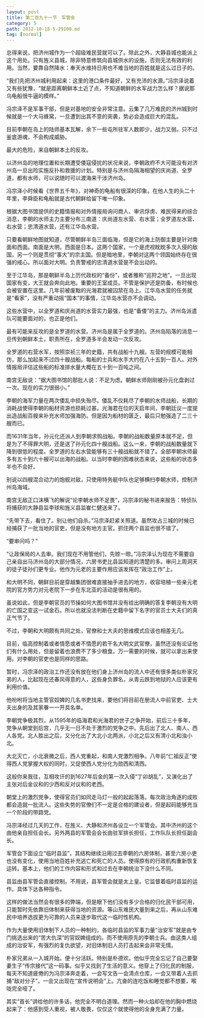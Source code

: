 ```yaml
---
layout: post
title: 第二百九十一节　军管会
category: 5
path: 2012-10-18-5-29100.md
tag: [normal]
---
```


总得来说，把济州城作为一个超级难民营就可以了。除此之外，大静县城也能派上这个用处。只有旌义县城，除非特意修筑向县城供水的设施，否则无法有效的利用。当然，要靠自然降水：奉天水维持日用也不难当地的百姓就是这么过日子的。

“我们先把济州城利用起来：这里的港口条件最好，又有充沛的水源。”冯宗泽说着又有些犹豫，“就是距离朝鲜本土近了点，不知道朝鲜的水军战力怎么样？据说那乌龟船很牛逼的模样。”

冯宗泽不是军事干部，但是对基地的安全非常注意。云集了几万难民的济州城到时候就是一个大马蜂窝，一旦遭到出其不意的突袭，势必会造成巨大的混乱。

目前李朝在岛上的陆师基本瓦解，余下一些屯所驻军人数即少，战力又弱。只不过釜底游魂，不会构成威胁。

最大的危险，来自朝鲜本土的反攻。

以济州岛的地理位置和长期遭受倭寇侵扰的状况来说，李朝政府不大可能没有对济州岛一旦出险实施反扑和救援的计划。特别是与济州岛隔海相望的庆尚道、全罗道，都有水师，可以说随时可以渡海来干涉济州岛。

冯宗泽小时候看《世界五千年》，对神奇的龟船有很深的印象。在他人生的头二十年里，李舜臣和龟船就是古代朝鲜给留下唯一印象。

根据大图书馆提供的史籍情报和对外情报局询问商人、审讯俘虏、难民得来的综合消息，李朝的水师主力主要分布三南道：庆尚道左水营、右水营；全罗道左水营、右水营；忠清道水营，还有江华岛水营。

只要看朝鲜地图就知道，尽管朝鲜半岛三面临海，但是它的海上防御主要是针对南面和西面。南面是大明，西面是日本。这两个国家，一个是虎视眈眈多次入侵的敌国，另一个则是贯彻“事大”的宗主国。但是暗地里，李朝对这两个领国始终存在很强的戒心。所以面对大明。负责警戒的忠清道水营是不会出动的。

至于江华岛，那是朝鲜半岛上历代政权的“备份”，或者雅称“巡狩之地”。一旦出现国家有变，大王就会奔向此地。重要的王室成员。不管是保护还是防备，有时候也会被安置在这里。几年前被废黜的光海君就被囚禁在岛上。江华岛水营的任务就是“看家”，没有严重动摇“国本”的事情，江华岛水营亦不会调动。

这些水营中，以全罗道和庆尚道的水营实力最强，也是“备倭”的主力。济州岛派遣队可能要面对的，也正是他们。

最有可能来反攻的是全罗道的水营。济州岛是属于全罗道的。济州岛陷落的消息一旦传到朝鲜本土，职责所在，全罗道多半会发动一次反攻。

全罗道的右营水军，按照崇祯三年的史籍，共有战船十九艘。左营的规模可能相仿，那么加起来不过四十艘战船。每船的士兵和水手大约在八十五到一百人。对外情报局评估这些船的标准排水量大概在五十到一百吨之间。

南宫无敌说：“据大图书馆的那批人说：不足为虑。朝鲜水师刚刚被孙元化盘剥过一次。现在的实力很弱小。”

李朝的海军力量在两次倭乱中损失殆尽。倭乱不仅耗尽了李朝的水师战船，长期的消耗战使得李朝的船材资源也损耗过甚。光海君在位的天启年间，李朝廷议一度提出造战船百艘来补充水师加强海防。但是因为船材的匮乏，最后只勉强造了二三十艘而已。

而1631年当年，孙元化还派人到李朝求购战船。李朝的战船数量原本就不足，但是为了不得罪大明，还是送了孙元化四十艘战船。这么一来，李朝的战船数量就下降到很低的程度。全罗道的左右水营能够有三十艘战船就不错了。全部李朝水师最多有五十到六十艘可以出海的战船。以当时李朝的困难状态来说，这些船的状态多半也不会好。

别说以四艘混合动力的炮舰对敌，只使用特务艇中队也足够横扫李朝水师，控制济州岛海域。

南宫无敌正口沫横飞的解说“论李朝水师不足畏”，冯宗泽的秘书进来报告：特侦队将捕获的大静县监李球和旌义县监崔仁健送来了。

“先带下去，看住了。别让他们自杀。”冯宗泽赶紧关照道。虽然攻占三城的时候已经捕获了一批当地的官吏，但是没有地方主官。抓住两个县监也很不错了。

“要审问吗？”

“让政保局的人去审。我们现在不用管他们，先晾一晾。”冯宗泽认为现在不需要自己亲自出马济州岛的大部分情况，六房书吏比县监知道的清楚的多。审问上周洞天的徒子徒孙们更专业。他作为元老的主要作用应该发挥在“政治工作”上。

和大明不同，朝鲜目前是穿越集团很难直接抽手进去的地方，收容培植一些亲元老院的官方势力对元老院下一步在东北亚的活动是很有用的。

虽说如此，但是李朝官员的节操如何大图书馆并没有给出明确的答复李朝没有大明的亡国之变这一试金石。所以也就没法判断在史籍中留下名字的官员士大夫们的真正气节了。

不过，李朝和大明颇有共同之处，官僚和士大夫的思维模式应该也相差无几。

目前，临高控制着或者情愿或者不情愿的若干名大明文武官僚，虽然还没有论证他们有什么用处，但是留着也浪费不了多少粮食。万一需要的时候，就可以拿出来使用。对李朝的官吏也是同样的思路。

暂时，冯宗泽的政治工作还没有放在他们身上济州岛的流人中还有很多类似朴家兄弟的人，比起现在还春风得意的人，这些身负罪名，从青云跌到地狱的人应该更有利用价值。

他吩咐将当地主管官奴婢的几名书吏找来，要他们将目前在册流人中前官吏、士大夫出身的及其家眷一一开具名单。

李朝党争极其烈，从1595年的临海君和光海君的世子之争开始，前后三十多年，党争从朝堂到后宫，几乎无一日不处于激烈的党争之中。先后出了北人、南人、西人各党。北人胜出之后，又分化出了大北小北两派，小北之后又有清小北和浊小北。

大北灭亡，小北衰微之后，西人党重起，和南人党激烈相争。八年前“仁祖反正”使得西人党掌握大权的同时，又促使西人党分化为勋西和清西。

这般你来我往，互相攻讦的到1627年后金的第一次入侵“丁卯胡乱”，又演化出了主张对后金议和的少西和反对议和的老西。

朝堂上的激烈党争，使得官员们如同走马灯一般的起起落落。每次政治角逐的成败都会造就一批流人。这些失势的官僚们不一定是合格的建设者，但是起码能够充当一个阶段的带路党。

冯宗泽经过几天的工作，在旌义、大静和济州各设立一个军管会。其中济州的这个由他亲自担任会长。另外两县的军管会会长由驻军排长担任，工作队队长担任副会长。

军管会下面设立“临时县监”，其结构继续沿用过去李朝的六房体制，甚至六房小吏也没有变化，使用当地百姓补充逃亡和死亡的人员。使得原有的行政机构重新恢复运转。基本上，他们的工作内容和形式和过去在李朝统治下没什么不同。

县监由县军管会直接控制。不用说，县军管会就是太上皇。它监督着临时县监的运作。具体下达各种指令。

这样的做法当然会有很多的弊端，但是眼下他们没有多少合格的归化民干部可用，只能暂时先依靠旧体制来获得当地的资源。等山东难民大量到来之后，再从山东难民中培养选拔更为可靠的人员来逐步取代这一临时性机构。

作为大量使用旧体制下人员的一种制约，各临时县监的军事力量“治安军”就是由专门挑选出来的“苦大仇深”的官奴婢组成的。而不使用原先的李朝士兵。由这类人组成的治安军，有强烈的复仇欲望，对旧体制旧人员打击起来会非常无情。

朴家兄弟从一入城开始。便十分活跃。特别是朴德欢。他似乎完全忘记了自己要娶妻生子“传宗接代”这一码事。似乎又找到了生活的意义。他穿上了归化民的制服，每天不知道疲倦的为冯宗泽奔走着，一会写文告一会清点仓库，一会又带着人去抓捕“敌对分子”，一会又出现在“宣传说明会”上。亢奋的连吃饭和睡觉都不想要，喉咙完全哑了。

其实“首长”讲给他的许多话，他完全不明白道理。然而一种火焰却在他的胸中燃烧起来了：他感到受人重视，被人敬畏，仅仅这个就使得他的全身充满了力量。